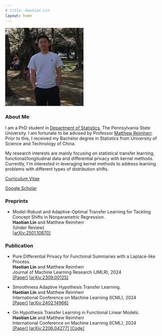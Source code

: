 ```yaml
---
# title: Haotian Lin
layout: home
---
```


<p align="left" width="100%">
    <img width="50%" src="pic/profile.jpg"> 
</p>

<!-- <img style="border: 0px solid ; width: 325px; height: 274px;" src="profile.jpg" alt="hi" class="inline"> -->

### **About Me**

I am a PhD student in [Department of Statistics](https://science.psu.edu/stat), The Pennsylvania State University. I am fortunate to be advised by Professor [Matthew Reimherr](https://mreimherr.github.io/). Prior to this, I received my Bachelor degree in Statistics from University of Science and Technology of China. 

My research interests are mainly focusing on statistical transfer learning, functional/longitudinal data and differential privacy with kernel methods. Currently, I'm interested in leveraging kernel methods to address learning problems with different types of distribution shifts.

<!-- [Curriculum Vitae](file/CV.pdf) -->

[Curriculum Vitae](https://www.dropbox.com/scl/fi/bukjumuwny0za6ew4qq9d/Haotian-Lin-CV.pdf?rlkey=anufst9qfh18m3warucm2u0vk&st=pq24e4ly&dl=0)

[Google Scholar](https://scholar.google.com/citations?user=DtHTtSwAAAAJ&hl=en)


### **Preprints**


- Model-Robust and Adaptive-Optimal Transfer Learning for Tackling Concept Shifts in Nonparametric Regression.\
  **Haotian Lin** and Matthew Reimherr \
  (Under Review) \
  [[arXiv:2501.10870]](https://arxiv.org/abs/2501.10870)


### **Publication**

- Pure Differential Privacy for Functional Summaries with a Laplace-like Process. \
  **Haotian Lin** and Matthew Reimherr \
  Journal of Machine Learning Research (JMLR), 2024\
  [[Paper]](https://www.jmlr.org/papers/v25/22-1384.html) [[arXiv:2309.00125]](https://arxiv.org/abs/2309.00125) 

- Smoothness Adaptive Hypothesis Transfer Learning.\
  **Haotian Lin** and Matthew Reimherr \
  International Conference on Machine Learning (ICML), 2024 \
  [[Paper]](https://proceedings.mlr.press/v235/lin24q.html) [[arXiv:2402.14966]](https://arxiv.org/abs/2402.14966) 

- On Hypothesis Transfer Learning in Functional Linear Models. \
  **Haotian Lin** and Matthew Reimherr \
  International Conference on Machine Learning (ICML), 2024 \
  [[Paper]](https://proceedings.mlr.press/v235/lin24p.html) [[arXiv:2206.04277]](https://arxiv.org/abs/2206.04277) [[Code]](https://github.com/haotianlin/HTL-FLM)




<!-- 
### **Services**

I served as reviewer for the following Journal/Conference.

- Journal: Computational Statistics & Data Analysis; Journal of Statistical Computation and Simulation

- Conference: AISTATS 2024


### **Industrial Experience**

- Google - Data Sicentist Intern \
  May 2022 - Aug. 2022


### **Teaching at Penn State**

- STAT-184: Introduction to R (Summer 2024)

- STAT-440: Computational Statistics (Spring 2023).

- STAT-319: Elementary Mathematical Statistics (Spring 2022). -->
